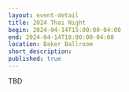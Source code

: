 ```yaml
---
layout: event-detail
title: 2024 Thai Night
begin: 2024-04-14T15:00:00-04:00
end: 2024-04-14T18:00:00-04:00
location: Baker Ballroom
short_description:
published: true
---
```


TBD
